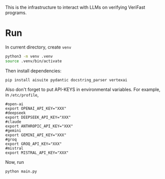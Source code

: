 This is the infrastructure to interact with LLMs on verifying VeriFast programs.

# Run

In current directory, create `venv` 

```bash
python3 -m venv .venv
source .venv/bin/activate
```

Then install dependencies:

```
pip install aisuite pydantic docstring_parser vertexai
```

Also don't forget to put API-KEYS in environmental variables. For example, in `/etc/profile`,

```
#open-ai
export OPENAI_API_KEY="XXX"
#deepseek
export DEEPSEEK_API_KEY="XXX"
#claude
export ANTHROPIC_API_KEY="XXX"
#gemini
export GEMINI_API_KEY="XXX"
#groq
export GROQ_API_KEY="XXX"
#mistral
export MISTRAL_API_KEY="XXX"
```

Now, run

```bash
python main.py
```




